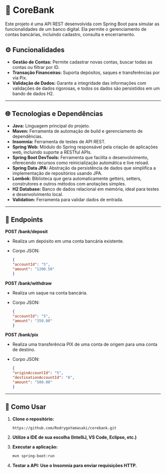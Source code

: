 # 🏦 CoreBank

Este projeto é uma API REST desenvolvida com Spring Boot para simular as funcionalidades de um banco digital. Ela permite o gerenciamento de contas bancárias, incluindo cadastro, consulta e encerramento.

## ⚙️ Funcionalidades

- **Gestão de Contas:** Permite cadastrar novas contas, buscar todas as contas ou filtrar por ID.
- **Transação Financeiras:** Suporta depósitos, saques e transferências por via Pix.
- **Validação de Dados:** Garante a integridade das informações com validações de dados rigorosas, e todos os dados são persistidos em um bando de dados H2.

---

## 🌐 Tecnologias e Dependências

- **Java:** Linguagem principal do projeto.
- **Maven:** Ferramenta de automação de build e gerenciamento de dependências.
- **Insomnia:** Ferramenta de testes de API REST.
- **Spring Web:** Módulo do Spring responsável pela criação de aplicações web, incluindo suporte a RESTful APIs.
- **Spring Boot DevTools:** Ferramenta que facilita o desenvolvimento, oferecendo recursos como reinicialização automática e live reload.
- **Spring Data JPA:** Abstração da persistência de dados que simplifica a implementação de repositórios usando JPA.
- **Lombok:** Biblioteca que gera automaticamente getters, setters, construtores e outros métodos com anotações simples.
- **H2 Database:** Banco de dados relacional em memória, ideal para testes e desenvolvimento local.
- **Validation:** Ferramenta para validar dados de entrada.

---

## 🧩 Endpoints

**POST /bank/deposit**
- Realiza um depósito em uma conta bancária existente.
- Corpo JSON:

  ```json
  {
  "accountId": "5",
  "amount": "1200.50"
  }
  ```

**POST /bank/withdraw**
- Realiza um saque na conta bancária.
- Corpo JSON:

  ```json
  {
  "accountId": "5",
  "amount": "350.00"
  }
  ```

**POST /bank/pix**
- Realiza uma transferência PIX de uma conta de origem para uma conta de destino.
- Corpo JSON:

  ```json
  {
  "originAccountId": "5",
  "destinationAccountId": "8",
  "amount": "500.00"
  }
  ```

---

## 🚀 Como Usar

1. **Clone o repositório:**

   ```bash
   https://github.com/RodrygoYamasaki/corebank.git
   ```

2. **Utilize a IDE de sua escolha (IntelliJ, VS Code, Eclipse, etc.)**
3. **Executar a aplicação:**

   ```bash
   mvn spring-boot:run
   ```
4. **Testar a API: Use o Insomnia para enviar requisições HTTP.**

